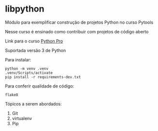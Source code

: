 # libpython
Módulo para exemplificar construção de projetos Python no curso Pytools

Nesse curso é ensinado como contribuir com projetos de código aberto

Link para o curso [Python Pro](https://pythonpro.com.br/)

Suportada versão 3 de Python

Para instalar:

```console
python -m venv .venv
.venv/Scripts/activate 
pip install -r requirements-dev.txt
```

Para conferir qualidade de código:
```console
flake8
```

Tópicos a serem abordados:
 1. Git
 2. virtualenv
 3. Pip